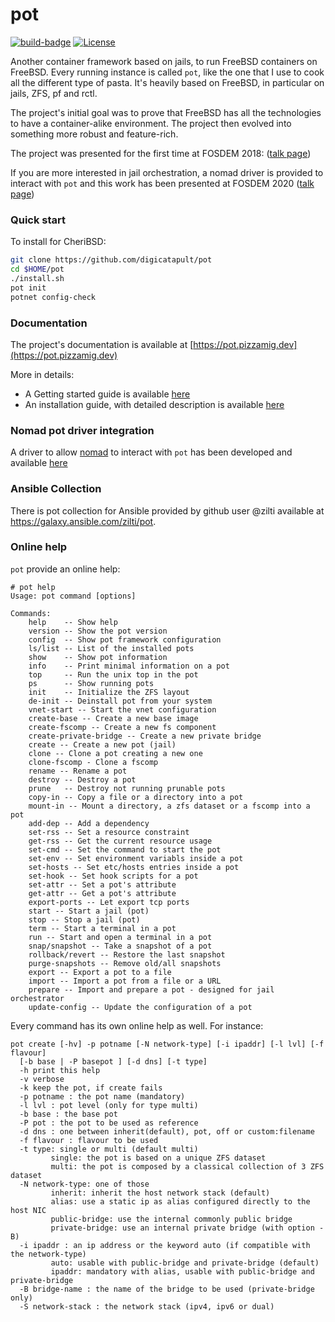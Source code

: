 # pot

[![build-badge](https://github.com/pizzamig/pot/workflows/unit-test/badge.svg)](https://github.com/pizzamig/pot/actions) [![License](https://img.shields.io/badge/License-BSD%203--Clause-blue.svg)](https://opensource.org/licenses/BSD-3-Clause)

Another container framework based on jails, to run FreeBSD containers on FreeBSD.
Every running instance is called `pot`, like the one that I use to cook all the different type of pasta.
It's heavily based on FreeBSD, in particular on jails, ZFS, pf and rctl.

The project's initial goal was to prove that FreeBSD has all the technologies to have a container-alike environment.
The project then evolved into something more robust and feature-rich.

The project was presented for the first time at FOSDEM 2018: ([talk page](https://archive.fosdem.org/2018/schedule/event/pot_container_framework/))

If you are more interested in jail orchestration, a nomad driver is provided to interact with `pot` and this work has been presented at FOSDEM 2020 ([talk page](https://archive.fosdem.org/2020/schedule/event/orchestrating_jails/))

### Quick start
To install for CheriBSD:
```sh
git clone https://github.com/digicatapult/pot
cd $HOME/pot
./install.sh
pot init
potnet config-check
```

### Documentation
The project's documentation is available at [https://pot.pizzamig.dev](https://pot.pizzamig.dev)

More in details:
* A Getting started guide is available [here](https://pot.pizzamig.dev/Getting)
* An installation guide, with detailed description is available [here](https://pot.pizzamig.dev/Installation)

### Nomad pot driver integration
A driver to allow [nomad](https://www.nomadproject.io) to interact with `pot` has been developed and available [here](https://github.com/trivago/nomad-pot-driver)

### Ansible Collection

There is pot collection for Ansible provided by github user @zilti available at https://galaxy.ansible.com/zilti/pot.

### Online help
`pot` provide an online help:
```
# pot help
Usage: pot command [options]

Commands:
	help	-- Show help
	version -- Show the pot version
	config  -- Show pot framework configuration
	ls/list	-- List of the installed pots
	show	-- Show pot information
	info    -- Print minimal information on a pot
	top     -- Run the unix top in the pot
	ps      -- Show running pots
	init	-- Initialize the ZFS layout
	de-init	-- Deinstall pot from your system
	vnet-start -- Start the vnet configuration
	create-base	-- Create a new base image
	create-fscomp -- Create a new fs component
	create-private-bridge -- Create a new private bridge
	create -- Create a new pot (jail)
	clone -- Clone a pot creating a new one
	clone-fscomp - Clone a fscomp
	rename -- Rename a pot
	destroy -- Destroy a pot
	prune   -- Destroy not running prunable pots
	copy-in -- Copy a file or a directory into a pot
	mount-in -- Mount a directory, a zfs dataset or a fscomp into a pot
	add-dep -- Add a dependency
	set-rss -- Set a resource constraint
	get-rss -- Get the current resource usage
	set-cmd -- Set the command to start the pot
	set-env -- Set environment variabls inside a pot
	set-hosts -- Set etc/hosts entries inside a pot
	set-hook -- Set hook scripts for a pot
	set-attr -- Set a pot's attribute
	get-attr -- Get a pot's attribute
	export-ports -- Let export tcp ports
	start -- Start a jail (pot)
	stop -- Stop a jail (pot)
	term -- Start a terminal in a pot
	run -- Start and open a terminal in a pot
	snap/snapshot -- Take a snapshot of a pot
	rollback/revert -- Restore the last snapshot
	purge-snapshots -- Remove old/all snapshots
	export -- Export a pot to a file
	import -- Import a pot from a file or a URL
	prepare -- Import and prepare a pot - designed for jail orchestrator
	update-config -- Update the configuration of a pot
```

Every command has its own online help as well. For instance:
```
pot create [-hv] -p potname [-N network-type] [-i ipaddr] [-l lvl] [-f flavour]
  [-b base | -P basepot ] [-d dns] [-t type]
  -h print this help
  -v verbose
  -k keep the pot, if create fails
  -p potname : the pot name (mandatory)
  -l lvl : pot level (only for type multi)
  -b base : the base pot
  -P pot : the pot to be used as reference
  -d dns : one between inherit(default), pot, off or custom:filename
  -f flavour : flavour to be used
  -t type: single or multi (default multi)
         single: the pot is based on a unique ZFS dataset
         multi: the pot is composed by a classical collection of 3 ZFS dataset
  -N network-type: one of those
         inherit: inherit the host network stack (default)
         alias: use a static ip as alias configured directly to the host NIC
         public-bridge: use the internal commonly public bridge
         private-bridge: use an internal private bridge (with option -B)
  -i ipaddr : an ip address or the keyword auto (if compatible with the network-type)
         auto: usable with public-bridge and private-bridge (default)
         ipaddr: mandatory with alias, usable with public-bridge and private-bridge
  -B bridge-name : the name of the bridge to be used (private-bridge only)
  -S network-stack : the network stack (ipv4, ipv6 or dual)
```
